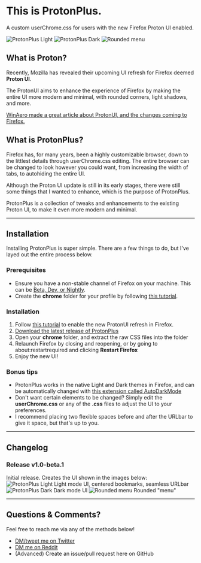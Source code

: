 # This is ProtonPlus.
A custom userChrome.css for users with the new Firefox Proton UI enabled.

![ProtonPlus Light](https://i.imgur.com/AVsLmpo.png)
![ProtonPlus Dark](https://i.imgur.com/1g6ccX7.png)
![Rounded menu](https://i.imgur.com/3J17QLW.png)

## What is Proton?
Recently, Mozilla has revealed their upcoming UI refresh for Firefox deemed **Proton UI**.

The ProtonUI aims to enhance the experience of Firefox by making the entire UI more modern and minimal, with rounded corners, light shadows, and more.

<a href="https://winaero.com/enable-the-new-proton-design-in-firefox/">WinAero made a great article about ProtonUI, and the changes coming to Firefox.</a>

## What is ProtonPlus?
Firefox has, for many years, been a highly customizable browser, down to the littlest details through userChrome.css editing. 
The entire browser can be changed to look however you could want, from increasing the width of tabs, to autohiding the entire UI.

Although the Proton UI update is still in its early stages, there were still some things that I wanted to enhance, which is the purpose of ProtonPlus.

ProtonPlus is a collection of tweaks and enhancements to the existing Proton UI, to make it even more modern and minimal.

<hr>

## Installation
Installing ProtonPlus is super simple. There are a few things to do, but I've layed out the entire process below.
### Prerequisites
* Ensure you have a non-stable channel of Firefox on your machine. This can be <a href="https://www.mozilla.org/en-US/firefox/channel/desktop/">Beta, Dev, or Nightly</a>.
* Create the **chrome** folder for your profile by following <a href="">this tutorial</a>.
### Installation
1. Follow <a href="https://lifehacker.com/how-to-try-out-the-upcoming-firefox-redesign-now-1846221037">this tutorial</a> to enable the new ProtonUI refresh in Firefox.
2. <a href="https://github.com/Futur3Sn0w/FFProtonPlus/releases">Download the latest release of ProtonPlus</a>
3. Open your **chrome** folder, and extract the raw CSS files into the folder
4. Relaunch Firefox by closing and reopening, or by going to about:restartrequired and clicking **Restart Firefox**
5. Enjoy the new UI!
### Bonus tips
* ProtonPlus works in the native Light and Dark themes in Firefox, and can be automatically changed with <a href="">this extension called AutoDarkMode</a>
* Don't want certain elements to be changed? Simply edit the **userChrome.css** or any of the **.css** files to adjust the UI to your preferences.
* I recommend placing two flexible spaces before and after the URLbar to give it space, but that's up to you.

<hr>

## Changelog
### Release v1.0-beta.1
Initial release. Creates the UI shown in the images below:
![ProtonPlus Light](https://i.imgur.com/AVsLmpo.png)
Light mode UI, centered bookmarks, seamless URLbar
![ProtonPlus Dark](https://i.imgur.com/1g6ccX7.png)
Dark mode UI
![Rounded menu](https://i.imgur.com/3J17QLW.png)
Rounded "menu"

<hr>

## Questions & Comments?
Feel free to reach me via any of the methods below!
* <a href="https://www.twitter.com/Futur3Sn0w">DM/tweet me on Twitter</a>
* <a href="https://www.reddit.com/user/TheVoneTrecker">DM me on Reddit</a>
* (Advanced) Create an issue/pull request here on GitHub
